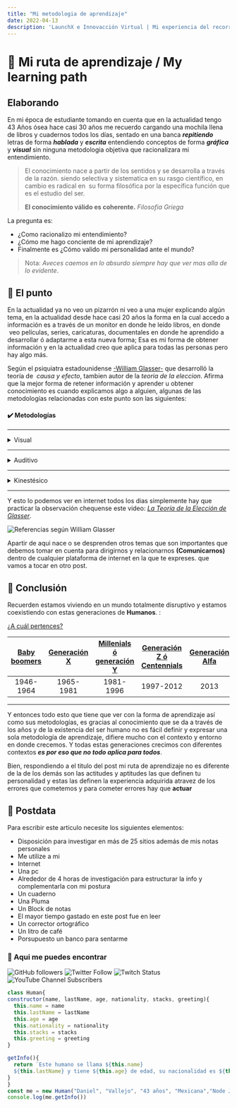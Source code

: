 ```yaml
---
title: "Mi metodologia de aprendizaje"
date: 2022-04-13
description: 'LaunchX e Innovacción Virtual | Mi experiencia del recorrido'
---
```

# 📝 Mi ruta de aprendizaje / My learning path


## Elaborando 

En mi época de estudiante tomando en cuenta que en la actualidad tengo 43 Años ósea hace casi 30 años
me recuerdo cargando una mochila llena de libros y cuadernos todos los días, sentado en una banca **_repitiendo_** letras de forma **_hablada_** y **_escrita_**  entendiendo conceptos
de forma **_gráfica_** y **_visual_** sin ninguna metodologia objetiva que racionalizara mi entendimiento.

> El conocimiento nace a partir de los sentidos y 
> se desarrolla a través de la razón. 
> siendo 
> selectiva y sistematica en su rasgo científico, 
> en cambio es radical en  su forma filosófica 
> por la específica función que es el estudio 
> del ser.
>  
> **El conocimiento válido es coherente.** *Filosofia Griega*


La pregunta es:

 - ¿Como racionalizo mi entendimiento?
 - ¿Cómo me hago conciente de mi aprendizaje?
 - Finalmente es ¿Cómo valido mi personalidad ante el mundo?

> Nota: *Aveces caemos en lo absurdo siempre hay que ver mas alla de lo evidente*.


##  📓  El punto


En la actualidad ya no veo un pizarrón ni veo a una mujer explicando algún tema, en la actualidad desde hace casi 20 años la forma en la cual accedo a información es a través de un monitor en donde he leído libros, en donde  veo películas, series, caricaturas, documentales en donde he aprendido a desarrollar ó adaptarme a esta nueva forma; Esa es mi forma de obtener información y en la actualidad creo que aplica para todas las personas pero hay algo más.

Según el psiquiatra estadounidense [-William Glasser-](https://es.wikipedia.org/wiki/William_Glasser) que desarrolló la teoría de  *causa y efecto*, tambien autor de la *teoria de la eleccion*. Afirma que la mejor forma de retener información y aprender u obtener conocimiento es cuando explicamos algo a alguien, algunas de las metodologías relacionadas con este punto son las siguientes:

#### ✔️ Metodologías

---

<details>
<summary>Visual</summary>
 
##### Visual
 
- El Aprendizaje Visual se define como un método de enseñanza-aprendizaje que utiliza un conjunto de diagramas o gráficos tanto para representar información como         para trabajar con ideas y conceptos, que al utilizarlos ayudan a pensar más efectivamente. 
 
</details>

---

<details>
<summary>Auditivo</summary> 
 
##### Auditivo
 
- Este metodo permite aprender cuando recibe las explicaciones oralmente y cuando pueden hablar y explicar
   esa información a otra persona. 
 
</details>

---

<details>
<summary>Kinestésico</summary>
 
##### Kinestésico 

- Esta metodologia nos remite a la necesidad de las experiencias corporales sensaciones y movimientos 
 
</details>

---

Y esto lo podemos ver en internet todos los dias simplemente hay que practicar la observación chequense este
video: *[La Teoría de la Elección de Glasser](https://www.youtube.com/watch?v=ATY-uohVunE&ab_channel=ISEP)*.


![Referencias según William Glasser](https://www.funax.org/fs/images/blog/Emprendimiento/Copia_de_la_distancia_3.png) 


Apartir de aqui nace o se desprenden otros temas que son importantes que debemos tomar en cuenta para dirigirnos y relacionarnos **(Comunicarnos)** dentro de cualquier plataforma de internet en la que te expreses. que vamos a tocar en otro post.

##  🥑 Conclusión


Recuerden estamos viviendo en un mundo totalmente disruptivo y estamos coexistiendo
con estas generaciones de **Humanos**. : 

[¿A cuál pertences?]()

| [Baby boomers](https://es.wikipedia.org/wiki/Baby_boomer) | [Generación X](https://es.wikipedia.org/wiki/Generaci%C3%B3n_X#:~:text=La%20generaci%C3%B3n%20X%20es%20la,de%20fertilidad%20de%20la%20poblaci%C3%B3n.) | [Millenials ó generación Y](https://es.wikipedia.org/wiki/Generaci%C3%B3n_Y) |[Generación Z ó Centennials](https://es.wikipedia.org/wiki/Generaci%C3%B3n_Z) | [Generación Alfa](https://es.wikipedia.org/wiki/Generaci%C3%B3n_Alfa)|
|:------:|:-----:|:------:|:------:|:---:|
|1946-1964|1965-1981|1981-1996|1997-2012|2013|

---

Y entonces todo esto que tiene que ver con la forma de aprendizaje así como sus metodologías, es gracias al conocimiento que se da a través
de los años y de la existencia del ser humano no es fácil definir 
y expresar una sola metodología de aprendizaje, difiere mucho con el 
contexto y entorno en donde crecemos.
Y todas estas generaciones crecimos con diferentes contextos **_es por eso que no todo aplica para todos_**.

Bien, respondiendo a el titulo del post mi ruta de aprendizaje no es diferente de la de los demás son las actitudes y aptitudes las que definen tu personalidad
y estas las definen la experiencia adquirida atravez de los errores que cometemos y para cometer errores hay que **actuar** 

## 🎸 Postdata

Para escribir este articulo necesite los siguientes elementos:

- Disposición para investigar en más de 25 sitios además de mis notas personales
- Me utilize a mi
- Internet
- Una pc
- Alrededor de 4 horas de investigación para estructurar la  info y complementarla con mi postura
- Un cuaderno
- Una Pluma
- Un Block de notas 
- El mayor tiempo gastado en este post fue en leer
- Un corrector ortográfico
- Un litro de café
- Porsupuesto un banco para sentarme 


### 👋 Aqui me puedes encontrar

  ![GitHub followers](https://img.shields.io/github/followers/DanyVeneno?style=social)
  ![Twitter Follow](https://img.shields.io/twitter/follow/venenodigital?style=social)
  ![Twitch Status](https://img.shields.io/twitch/status/yehiibhii?style=social)
  ![YouTube Channel Subscribers](https://img.shields.io/youtube/channel/subscribers/UC8UhdMAKJX56O2PY8kzBIlw?style=social)


  ```javascript
class Human{
  constructor(name, lastName, age, nationality, stacks, greeting){
    this.name = name
    this.lastName = lastName
    this.age = age
    this.nationality = nationality
    this.stacks = stacks
    this.greeting = greeting
  }

  getInfo(){
    return `Este humano se llama ${this.name}
    ${this.lastName} y tiene ${this.age} de edad, su nacionalidad es ${this.nationality} y esta aprendiendo a programar en ${this.stacks}y te manda saludos ${this.greeting}`
  }
}
const me = new Human("Daniel", "Vallejo", "43 años", "Mexicana","Node Js y Javascript", "desde México")
console.log(me.getInfo())

```











